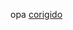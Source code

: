 opa
<a href="https://vinicius-melo-01.github.io/pasta-html-css/desafio/Nova pasta/jeito certo.html"> corigido</a>